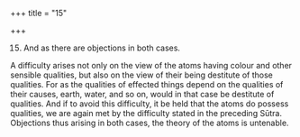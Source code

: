 +++
title = "15"

+++


15. And as there are objections in both cases.

A difficulty arises not only on the view of the atoms having colour and other sensible qualities, but also on the view of their being destitute of those qualities. For as the qualities of effected things depend on the qualities of their causes, earth, water, and so on, would in that case be destitute of qualities. And if to avoid this difficulty, it be held that the atoms do possess qualities, we are again met by the difficulty stated in the preceding Sūtra. Objections thus arising in both cases, the theory of the atoms is untenable.

